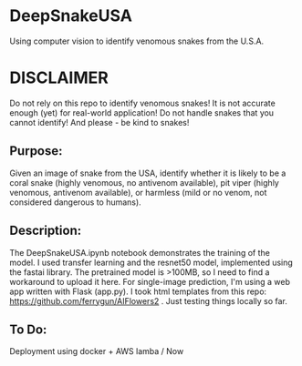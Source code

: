 # DeepSnakeUSA
Using computer vision to identify venomous snakes from the U.S.A.

# DISCLAIMER
Do not rely on this repo to identify venomous snakes! It is not accurate enough (yet) for real-world application!
Do not handle snakes that you cannot identify!
And please - be kind to snakes!

## Purpose:
Given an image of snake from the USA, identify whether it is likely to be a coral snake (highly venomous, no antivenom available), pit viper (highly venomous, antivenom available), or harmless (mild or no venom, not considered dangerous to humans). 

## Description:
The DeepSnakeUSA.ipynb notebook demonstrates the training of the model. I used transfer learning and the resnet50 model, implemented using the fastai library. The pretrained model is >100MB, so I need to find a workaround to upload it here. For single-image prediction, I'm using a web app written with Flask (app.py). I took html templates from this repo: https://github.com/ferrygun/AIFlowers2 . Just testing things locally so far. 


## To Do:
Deployment using docker + AWS lamba / Now
